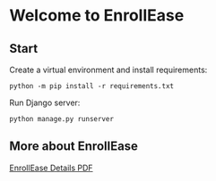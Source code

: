 # Welcome to EnrollEase

## Start

Create a virtual environment and install requirements:

`python -m pip install -r requirements.txt`

Run Django server:

`python manage.py runserver`

## More about EnrollEase

[EnrollEase Details PDF](/EnrollEase%20Details.pdf)
